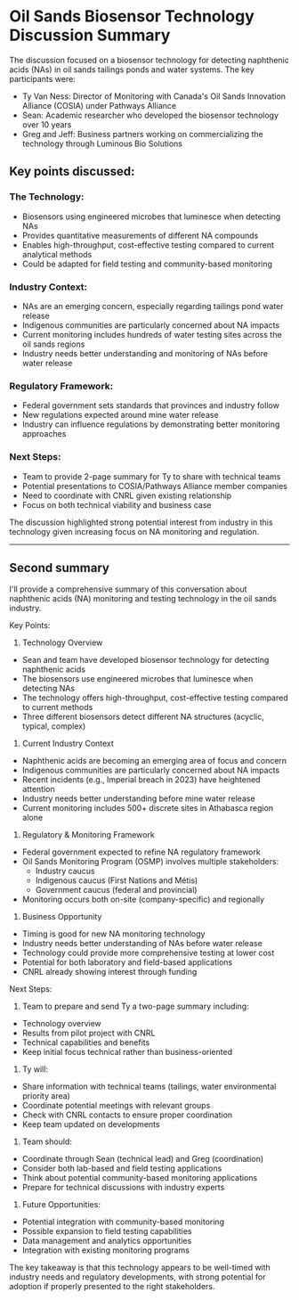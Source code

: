 # Oil Sands Biosensor Technology Discussion Summary

The discussion focused on a biosensor technology for detecting naphthenic acids (NAs) in oil sands tailings ponds and water systems. The key participants were:

* Ty Van Ness: Director of Monitoring with Canada's Oil Sands Innovation Alliance (COSIA) under Pathways Alliance
* Sean: Academic researcher who developed the biosensor technology over 10 years
* Greg and Jeff: Business partners working on commercializing the technology through Luminous Bio Solutions

## Key points discussed:

### The Technology:
* Biosensors using engineered microbes that luminesce when detecting NAs
* Provides quantitative measurements of different NA compounds
* Enables high-throughput, cost-effective testing compared to current analytical methods
* Could be adapted for field testing and community-based monitoring

### Industry Context:
* NAs are an emerging concern, especially regarding tailings pond water release
* Indigenous communities are particularly concerned about NA impacts
* Current monitoring includes hundreds of water testing sites across the oil sands regions
* Industry needs better understanding and monitoring of NAs before water release

### Regulatory Framework:
* Federal government sets standards that provinces and industry follow
* New regulations expected around mine water release
* Industry can influence regulations by demonstrating better monitoring approaches

### Next Steps:
* Team to provide 2-page summary for Ty to share with technical teams
* Potential presentations to COSIA/Pathways Alliance member companies
* Need to coordinate with CNRL given existing relationship
* Focus on both technical viability and business case

The discussion highlighted strong potential interest from industry in this technology given increasing focus on NA monitoring and regulation.

---

## Second summary

I'll provide a comprehensive summary of this conversation about naphthenic acids (NA) monitoring and testing technology in the oil sands industry.

Key Points:

1. Technology Overview
- Sean and team have developed biosensor technology for detecting naphthenic acids
- The biosensors use engineered microbes that luminesce when detecting NAs
- The technology offers high-throughput, cost-effective testing compared to current methods
- Three different biosensors detect different NA structures (acyclic, typical, complex)

1. Current Industry Context
- Naphthenic acids are becoming an emerging area of focus and concern
- Indigenous communities are particularly concerned about NA impacts
- Recent incidents (e.g., Imperial breach in 2023) have heightened attention
- Industry needs better understanding before mine water release
- Current monitoring includes 500+ discrete sites in Athabasca region alone

1. Regulatory & Monitoring Framework
- Federal government expected to refine NA regulatory framework
- Oil Sands Monitoring Program (OSMP) involves multiple stakeholders:
  - Industry caucus
  - Indigenous caucus (First Nations and Métis)
  - Government caucus (federal and provincial)
- Monitoring occurs both on-site (company-specific) and regionally

1. Business Opportunity
- Timing is good for new NA monitoring technology
- Industry needs better understanding of NAs before water release
- Technology could provide more comprehensive testing at lower cost
- Potential for both laboratory and field-based applications
- CNRL already showing interest through funding

Next Steps:

1. Team to prepare and send Ty a two-page summary including:
- Technology overview
- Results from pilot project with CNRL
- Technical capabilities and benefits
- Keep initial focus technical rather than business-oriented

1. Ty will:
- Share information with technical teams (tailings, water environmental priority area)
- Coordinate potential meetings with relevant groups
- Check with CNRL contacts to ensure proper coordination
- Keep team updated on developments

1. Team should:
- Coordinate through Sean (technical lead) and Greg (coordination)
- Consider both lab-based and field testing applications
- Think about potential community-based monitoring applications
- Prepare for technical discussions with industry experts

1. Future Opportunities:
- Potential integration with community-based monitoring
- Possible expansion to field testing capabilities
- Data management and analytics opportunities
- Integration with existing monitoring programs

The key takeaway is that this technology appears to be well-timed with industry needs and regulatory developments, with strong potential for adoption if properly presented to the right stakeholders.